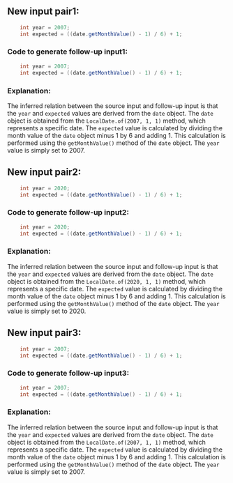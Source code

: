 ## New input pair1:
```java
    int year = 2007;
    int expected = ((date.getMonthValue() - 1) / 6) + 1;
```
### Code to generate follow-up input1:
```java
    int year = 2007;
    int expected = ((date.getMonthValue() - 1) / 6) + 1;
```
### Explanation:
The inferred relation between the source input and follow-up input is that the `year` and `expected` values are derived from the `date` object. The `date` object is obtained from the `LocalDate.of(2007, 1, 1)` method, which represents a specific date. The `expected` value is calculated by dividing the month value of the `date` object minus 1 by 6 and adding 1. This calculation is performed using the `getMonthValue()` method of the `date` object. The `year` value is simply set to 2007.

## New input pair2:
```java
    int year = 2020;
    int expected = ((date.getMonthValue() - 1) / 6) + 1;
```
### Code to generate follow-up input2:
```java
    int year = 2020;
    int expected = ((date.getMonthValue() - 1) / 6) + 1;
```
### Explanation:
The inferred relation between the source input and follow-up input is that the `year` and `expected` values are derived from the `date` object. The `date` object is obtained from the `LocalDate.of(2020, 1, 1)` method, which represents a specific date. The `expected` value is calculated by dividing the month value of the `date` object minus 1 by 6 and adding 1. This calculation is performed using the `getMonthValue()` method of the `date` object. The `year` value is simply set to 2020.

## New input pair3:
```java
    int year = 2007;
    int expected = ((date.getMonthValue() - 1) / 6) + 1;
```
### Code to generate follow-up input3:
```java
    int year = 2007;
    int expected = ((date.getMonthValue() - 1) / 6) + 1;
```
### Explanation:
The inferred relation between the source input and follow-up input is that the `year` and `expected` values are derived from the `date` object. The `date` object is obtained from the `LocalDate.of(2007, 1, 1)` method, which represents a specific date. The `expected` value is calculated by dividing the month value of the `date` object minus 1 by 6 and adding 1. This calculation is performed using the `getMonthValue()` method of the `date` object. The `year` value is simply set to 2007.
